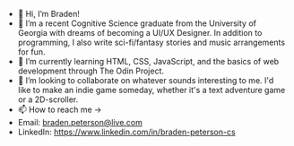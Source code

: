 - 👋 Hi, I’m Braden!
- 👀 I’m a recent Cognitive Science graduate from the University of Georgia with dreams of becoming a UI/UX Designer.
  In addition to programming, I also write sci-fi/fantasy stories and music arrangements for fun.
- 🌱 I’m currently learning HTML, CSS, JavaScript, and the basics of web development through The Odin Project.
- 💞️ I’m looking to collaborate on whatever sounds interesting to me. I'd like to make an indie game someday, whether it's a text adventure game or a 2D-scroller.
- 📫 How to reach me ->
- Email: braden.peterson@live.com
- LinkedIn: https://www.linkedin.com/in/braden-peterson-cs
